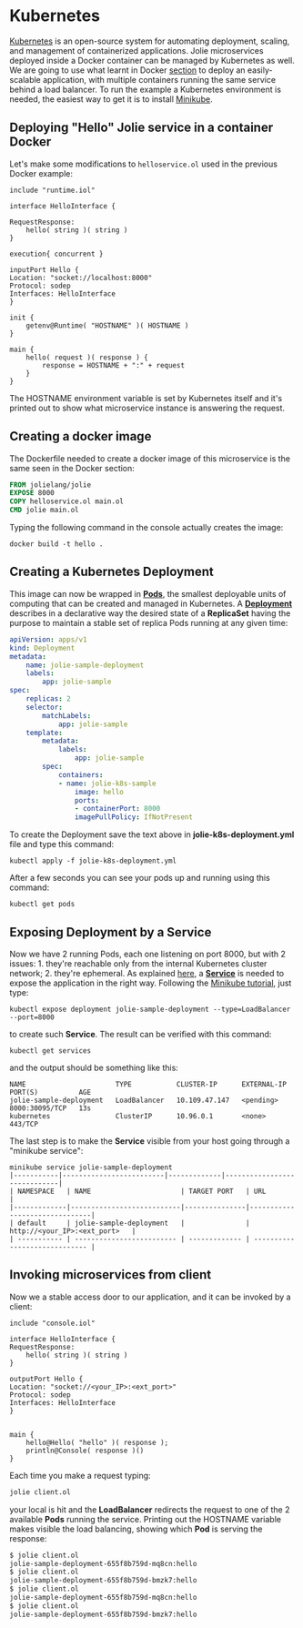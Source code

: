 <!-- cSpell: ignore helloservice TESTVAR -->

# Kubernetes

[Kubernetes](https://kubernetes.io/) is an open-source system for automating deployment, scaling, and management of containerized applications. Jolie microservices deployed inside a Docker container can be managed by Kubernetes as well. We are going to use what learnt in Docker [section](https://github.com/jolie/docs/tree/454f0b1c62f161eaacc3217f5e7347979b082a13/containerization/containerization/docker.md) to deploy an easily-scalable application, with multiple containers running the same service behind a load balancer. To run the example a Kubernetes environment is needed, the easiest way to get it is to install [Minikube](https://kubernetes.io/docs/tasks/tools/install-minikube/).

## Deploying "Hello" Jolie service in a container Docker

Let's make some modifications to `helloservice.ol` used in the previous Docker example:

```jolie
include "runtime.iol"

interface HelloInterface {

RequestResponse:
    hello( string )( string )
}

execution{ concurrent }

inputPort Hello {
Location: "socket://localhost:8000"
Protocol: sodep
Interfaces: HelloInterface
}

init {
    getenv@Runtime( "HOSTNAME" )( HOSTNAME )
}

main {
    hello( request )( response ) {
        response = HOSTNAME + ":" + request 
    }
}
```

The HOSTNAME environment variable is set by Kubernetes itself and it's printed out to show what microservice instance is answering the request.

## Creating a docker image

The Dockerfile needed to create a docker image of this microservice is the same seen in the Docker section:

```dockerfile
FROM jolielang/jolie
EXPOSE 8000
COPY helloservice.ol main.ol
CMD jolie main.ol
```

Typing the following command in the console actually creates the image:

```text
docker build -t hello .
```

## Creating a Kubernetes Deployment

This image can now be wrapped in [**Pods**](https://kubernetes.io/docs/concepts/workloads/pods/pod/), the smallest deployable units of computing that can be created and managed in Kubernetes. A [**Deployment**](https://kubernetes.io/docs/concepts/workloads/controllers/deployment/) describes in a declarative way the desired state of a **ReplicaSet** having the purpose to maintain a stable set of replica Pods running at any given time:

```yaml
apiVersion: apps/v1
kind: Deployment
metadata:
    name: jolie-sample-deployment
    labels:
        app: jolie-sample
spec:
    replicas: 2
    selector:
        matchLabels:
            app: jolie-sample
    template:
        metadata:
            labels:
                app: jolie-sample
        spec:
            containers:
            - name: jolie-k8s-sample
                image: hello
                ports:
                - containerPort: 8000
                imagePullPolicy: IfNotPresent
```

To create the Deployment save the text above in **jolie-k8s-deployment.yml** file and type this command:

```text
kubectl apply -f jolie-k8s-deployment.yml
```

After a few seconds you can see your pods up and running using this command:

```text
kubectl get pods
```

## Exposing Deployment by a Service

Now we have 2 running Pods, each one listening on port 8000, but with 2 issues: 1. they're reachable only from the internal Kubernetes cluster network; 2. they're ephemeral. As explained [here](https://kubernetes.io/docs/concepts/services-networking/connect-applications-service/), a [**Service**](https://kubernetes.io/docs/concepts/services-networking/service/) is needed to expose the application in the right way. Following the [Minikube tutorial](https://kubernetes.io/docs/tutorials/hello-minikube/#create-a-service), just type:

```text
kubectl expose deployment jolie-sample-deployment --type=LoadBalancer --port=8000
```

to create such **Service**. The result can be verified with this command:

```text
kubectl get services
```

and the output should be something like this:

```text
NAME                      TYPE           CLUSTER-IP      EXTERNAL-IP   PORT(S)          AGE
jolie-sample-deployment   LoadBalancer   10.109.47.147   <pending>     8000:30095/TCP   13s
kubernetes                ClusterIP      10.96.0.1       <none>        443/TCP
```

The last step is to make the **Service** visible from your host going through a "minikube service":

```text
minikube service jolie-sample-deployment
|-----------|-------------------------|-------------|-----------------------------|
| NAMESPACE   | NAME                      | TARGET PORT   | URL                           |
|-------------|---------------------------|---------------|-------------------------------|
| default     | jolie-sample-deployment   |               | http://<your_IP>:<ext_port>   |
| ----------- | ------------------------- | ------------- | ----------------------------- |
```

## Invoking microservices from client

Now we a stable access door to our application, and it can be invoked by a client:

```jolie
include "console.iol"

interface HelloInterface {
RequestResponse:
    hello( string )( string )
}

outputPort Hello {
Location: "socket://<your_IP>:<ext_port>"
Protocol: sodep
Interfaces: HelloInterface
}


main {
    hello@Hello( "hello" )( response );
    println@Console( response )()
}
```

Each time you make a request typing:

```bash
jolie client.ol
```

your local  is hit and the **LoadBalancer** redirects the request to one of the 2 available **Pods** running the service. Printing out the HOSTNAME variable makes visible the load balancing, showing which **Pod** is serving the response:

```bash
$ jolie client.ol 
jolie-sample-deployment-655f8b759d-mq8cn:hello
$ jolie client.ol 
jolie-sample-deployment-655f8b759d-bmzk7:hello
$ jolie client.ol 
jolie-sample-deployment-655f8b759d-mq8cn:hello
$ jolie client.ol 
jolie-sample-deployment-655f8b759d-bmzk7:hello
```
